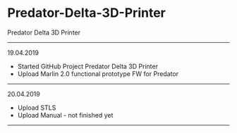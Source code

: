 # Predator-Delta-3D-Printer
Predator Delta 3D Printer
*****
19.04.2019   
* Started GitHub Project Predator Delta 3D Printer   
* Upload Marlin 2.0 functional prototype FW for Predator 
*****
20.04.2019  
* Upload STLS   
* Upload Manual - not finished yet   
***** 